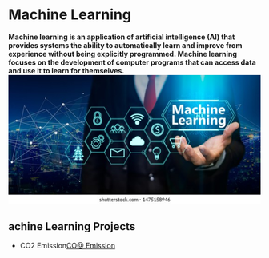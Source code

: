 # Machine Learning
**Machine learning is an application of artificial intelligence (AI) that provides systems the ability to automatically learn and improve from experience without being explicitly programmed. Machine learning focuses on the development of computer programs that can access data and use it to learn for themselves.**
[![Machine Learning](https://github.com/ersharmamanish/Machine-LEarning-Projects/blob/main/Images/aiartificial-intelligence-machine-learning-concept-260nw-1475158946.jpg "Machine Learning")](http://https://github.com/ersharmamanish/Machine-LEarning-Projects/blob/main/Images/aiartificial-intelligence-machine-learning-concept-260nw-1475158946.jpg "Machine Learning")

## achine Learning Projects
- CO2 Emission[CO@ Emission](http://https://github.com/ersharmamanish/Machine-LEarning-Projects/tree/main/CO2%20emission "CO@ Emission")
